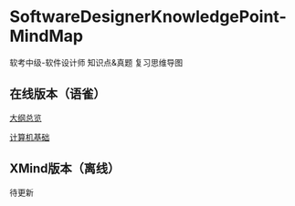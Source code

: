 # SoftwareDesignerKnowledgePoint-MindMap
软考中级-软件设计师 知识点&amp;真题 复习思维导图







## 在线版本（语雀）

[大纲总览 ](https://www.yuque.com/ybqdren/qow2l4/software_designer_knowledge_point)

[计算机基础](https://www.yuque.com/ybqdren/qow2l4/rb4vl4)

## XMind版本（离线）

待更新

